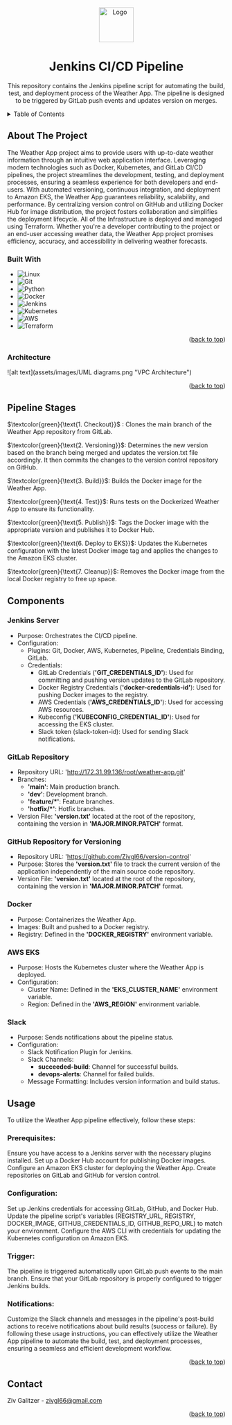 <a name="readme-top"></a>

<!-- PROJECT LOGO -->
<br />
<div align="center">
    <img src="https://ideasawakened.com/assets/blog/Continuous-Integration/jenkins-with-delphi.png" alt="Logo" width="80" height="80">

  <h1 align="center">Jenkins CI/CD Pipeline</h1>

  <p align="center">
    This repository contains the Jenkins pipeline script for automating the build, test, and deployment process of the Weather App. The pipeline is designed to be triggered by GitLab push events and updates version on merges.
    <!-- <br />
    <a href="https://medium.com/@samsorrahman"><strong>Explore the docs »</strong></a>
    <br />
    <br />
    <a href="https://medium.com/@samsorrahman/list/90days-devops-journey-8a9e2568695a">View Demo</a>
    ·
    <a href="https://github.com/samsorrahman/90DaysOfDevOps-1/issues">Report Bug</a>
    ·
    <a href="https://github.com/samsorrahman/90DaysOfDevOps-1/issues">Request Feature</a> -->
  </p>
</div>

<!-- TABLE OF CONTENTS -->
<details>
  <summary>Table of Contents</summary>
  <ol>
    <li>
      <a href="#about-the-project">About The Project</a>
      <ul>
        <li><a href="#built-with">Built With</a></li>
      </ul>
    </li>
    <li><a href="#architecture">Architecture</a></li>
    <li><a href="#pipeline-stages">Pipeline Stages</a></li>
    <li><a href="#components">Components</a></li>
    <li><a href="#usage">Usage</a></li>
    <li><a href="#contact">Contact</a></li>

  </ol>
</details>

<!-- ABOUT THE PROJECT -->

## About The Project

The Weather App project aims to provide users with up-to-date weather information through an intuitive web application interface. Leveraging modern technologies such as Docker, Kubernetes, and GitLab CI/CD pipelines, the project streamlines the development, testing, and deployment processes, ensuring a seamless experience for both developers and end-users. With automated versioning, continuous integration, and deployment to Amazon EKS, the Weather App guarantees reliability, scalability, and performance. By centralizing version control on GitHub and utilizing Docker Hub for image distribution, the project fosters collaboration and simplifies the deployment lifecycle. All of the Infrastructure is deployed and managed using Terraform. Whether you're a developer contributing to the project or an end-user accessing weather data, the Weather App project promises efficiency, accuracy, and accessibility in delivering weather forecasts.

### Built With

- ![Linux][Linux]
- ![Git][Git]
- ![Python][Python]
- ![Docker][Docker]
- ![Jenkins][Jenkins]
- ![Kubernetes][Kubernetes]
- ![AWS][AWS]
- ![Terraform][Terraform]

<p align="right">(<a href="#readme-top">back to top</a>)</p>

### Architecture

<!-- ![alt text](assets/images/Architecture.png "VPC Architecture") -->

![alt text](assets/images/UML diagrams.png "VPC Architecture")

<p align="right">(<a href="#readme-top">back to top</a>)</p>

## Pipeline Stages

$`\textcolor{green}{\text{1. Checkout}}`$ : Clones the main branch of the Weather App repository from GitLab.

$`\textcolor{green}{\text{2. Versioning}}`$: Determines the new version based on the branch being merged and updates the version.txt file accordingly. It then commits the changes to the version control repository on GitHub.

$`\textcolor{green}{\text{3. Build}}`$: Builds the Docker image for the Weather App.

$`\textcolor{green}{\text{4. Test}}`$: Runs tests on the Dockerized Weather App to ensure its functionality.

$`\textcolor{green}{\text{5. Publish}}`$: Tags the Docker image with the appropriate version and publishes it to Docker Hub.

$`\textcolor{green}{\text{6. Deploy to EKS}}`$: Updates the Kubernetes configuration with the latest Docker image tag and applies the changes to the Amazon EKS cluster.

$`\textcolor{green}{\text{7. Cleanup}}`$: Removes the Docker image from the local Docker registry to free up space.

<!-- COMPONENTS -->

## Components

### Jenkins Server

- Purpose: Orchestrates the CI/CD pipeline.
- Configuration:
  - Plugins: Git, Docker, AWS, Kubernetes, Pipeline, Credentials Binding, GitLab.
  - Credentials:
    - GitLab Credentials (**'GIT_CREDENTIALS_ID'**): Used for committing and pushing version updates to the GitLab repository.
    - Docker Registry Credentials (**'docker-credentials-id'**): Used for pushing Docker images to the registry.
    - AWS Credentials (**'AWS_CREDENTIALS_ID'**): Used for accessing AWS resources.
    - Kubeconfig (**'KUBECONFIG_CREDENTIAL_ID'**): Used for accessing the EKS cluster.
    - Slack token (slack-token-id): Used for sending Slack notifications.

### GitLab Repository

- Repository URL: 'http://172.31.99.136/root/weather-app.git'
- Branches:
  - **'main'**: Main production branch.
  - **'dev'**: Development branch.
  - **'feature/\*'**: Feature branches.
  - **'hotfix/\*'**: Hotfix branches.
- Version File: **'version.txt'** located at the root of the repository, containing the version in **'MAJOR.MINOR.PATCH'** format.

### GitHub Repository for Versioning

- Repository URL: 'https://github.com/Zivgl66/version-control'
- Purpose: Stores the **'version.txt'** file to track the current version of the application independently of the main source code repository.
- Version File: **'version.txt'** located at the root of the repository, containing the version in **'MAJOR.MINOR.PATCH'** format.

### Docker

- Purpose: Containerizes the Weather App.
- Images: Built and pushed to a Docker registry.
- Registry: Defined in the **'DOCKER_REGISTRY'** environment variable.

### AWS EKS

- Purpose: Hosts the Kubernetes cluster where the Weather App is deployed.
- Configuration:
  - Cluster Name: Defined in the **'EKS_CLUSTER_NAME'** environment variable.
  - Region: Defined in the **'AWS_REGION'** environment variable.

### Slack

- Purpose: Sends notifications about the pipeline status.
- Configuration:
  - Slack Notification Plugin for Jenkins.
  - Slack Channels:
    - **succeeded-build**: Channel for successful builds.
    - **devops-alerts**: Channel for failed builds.
  - Message Formatting: Includes version information and build status.

<!-- USAGE -->

## Usage

To utilize the Weather App pipeline effectively, follow these steps:

### Prerequisites:

Ensure you have access to a Jenkins server with the necessary plugins installed.
Set up a Docker Hub account for publishing Docker images.
Configure an Amazon EKS cluster for deploying the Weather App.
Create repositories on GitLab and GitHub for version control.

### Configuration:

Set up Jenkins credentials for accessing GitLab, GitHub, and Docker Hub.
Update the pipeline script's variables (REGISTRY_URL, REGISTRY, DOCKER_IMAGE, GITHUB_CREDENTIALS_ID, GITHUB_REPO_URL) to match your environment.
Configure the AWS CLI with credentials for updating the Kubernetes configuration on Amazon EKS.

### Trigger:

The pipeline is triggered automatically upon GitLab push events to the main branch. Ensure that your GitLab repository is properly configured to trigger Jenkins builds.

### Notifications:

Customize the Slack channels and messages in the pipeline's post-build actions to receive notifications about build results (success or failure).
By following these usage instructions, you can effectively utilize the Weather App pipeline to automate the build, test, and deployment processes, ensuring a seamless and efficient development workflow.

<p align="right">(<a href="#readme-top">back to top</a>)</p>

<!-- CONTACT -->

## Contact

Ziv Galitzer - zivgl66@gmail.com

<!-- Project Link: []() -->

<p align="right">(<a href="#readme-top">back to top</a>)</p>

<!-- MARKDOWN LINKS & IMAGES -->
<!-- https://www.markdownguide.org/basic-syntax/#reference-style-links -->

[Terraform]: https://img.shields.io/badge/terraform-%235835CC.svg?style=for-the-badge&logo=terraform&logoColor=white
[Terraform-url]: https://www.terraform.io/
[CSS-3]: https://img.shields.io/badge/css3-%231572B6.svg?style=for-the-badge&logo=css3&logoColor=white
[Python]: https://img.shields.io/badge/python-3670A0?style=for-the-badge&logo=python&logoColor=ffdd54
[GithubActions]: https://img.shields.io/badge/github%20actions-%232671E5.svg?style=for-the-badge&logo=githubactions&logoColor=white
[HTML]: https://img.shields.io/badge/html5-%23E34F26.svg?style=for-the-badge&logo=html5&logoColor=white
[AWS]: https://img.shields.io/badge/AWS-%23FF9900.svg?style=for-the-badge&logo=amazon-aws&logoColor=white
[Jenkins]: https://img.shields.io/badge/jenkins-%232C5263.svg?style=for-the-badge&logo=jenkins&logoColor=white
[Git]: https://img.shields.io/badge/git-%23F05033.svg?style=for-the-badge&logo=git&logoColor=white
[Linux]: https://img.shields.io/badge/Linux-FCC624?style=for-the-badge&logo=linux&logoColor=black
[Docker]: https://img.shields.io/badge/docker-%230db7ed.svg?style=for-the-badge&logo=docker&logoColor=white
[Kubernetes]: https://img.shields.io/badge/kubernetes-%23326ce5.svg?style=for-the-badge&logo=kubernetes&logoColor=white

